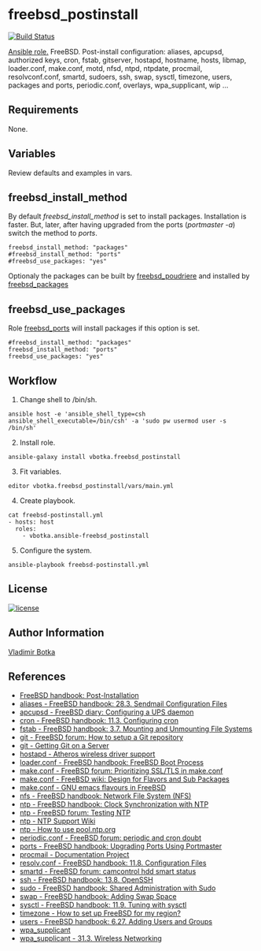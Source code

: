 freebsd_postinstall
===================

[![Build Status](https://travis-ci.org/vbotka/ansible-freebsd-postinstall.svg?branch=master)](https://travis-ci.org/vbotka/ansible-freebsd-postinstall)

[Ansible role.](https://galaxy.ansible.com/vbotka/freebsd_postinstall/) FreeBSD. Post-install configuration: aliases, apcupsd, authorized keys, cron, fstab, gitserver, hostapd, hostname, hosts, libmap, loader.conf, make.conf, motd, nfsd, ntpd, ntpdate, procmail, resolvconf.conf, smartd, sudoers, ssh, swap, sysctl, timezone, users, packages and ports, periodic.conf,  overlays, wpa_supplicant, wip ...


Requirements
------------

None.


Variables
---------

Review defaults and examples in vars.

freebsd_install_method
----------------------

By default *freebsd_install_method* is set to install packages. Installation is faster. But, later, after having upgraded from the ports (*portmaster -a*) switch the method to *ports*.

```
freebsd_install_method: "packages"
#freebsd_install_method: "ports"
#freebsd_use_packages: "yes"
```

Optionaly the packages can be built by [freebsd_poudriere](https://galaxy.ansible.com/vbotka/freebsd_poudriere) and installed by [freebsd_packages](https://galaxy.ansible.com/vbotka/freebsd_packages)


freebsd_use_packages
--------------------

Role [freebsd_ports](https://galaxy.ansible.com/vbotka/freebsd_ports) will install packages if this option is set.

```
#freebsd_install_method: "packages"
freebsd_install_method: "ports"
freebsd_use_packages: "yes"
```


Workflow
--------

1) Change shell to /bin/sh.

```
ansible host -e 'ansible_shell_type=csh ansible_shell_executable=/bin/csh' -a 'sudo pw usermod user -s /bin/sh'
```

2) Install role.

```
ansible-galaxy install vbotka.freebsd_postinstall
```

3) Fit variables.

```
editor vbotka.freebsd_postinstall/vars/main.yml
```

4) Create playbook.

```
cat freebsd-postinstall.yml
- hosts: host
  roles:
    - vbotka.ansible-freebsd_postinstall
```

5) Configure the system.

```
ansible-playbook freebsd-postinstall.yml
```

License
-------

[![license](https://img.shields.io/badge/license-BSD-red.svg)](https://www.freebsd.org/doc/en/articles/bsdl-gpl/article.html)


Author Information
------------------

[Vladimir Botka](https://botka.link)


References
----------
- [FreeBSD handbook: Post-Installation](https://www.freebsd.org/doc/handbook/bsdinstall-post.html)
- [aliases - FreeBSD handbook: 28.3. Sendmail Configuration Files](http://www.freebsd.org/doc/handbook/sendmail.html)
- [apcupsd - FreeBSD diary: Configuring a UPS daemon](http://www.freebsddiary.org/apcupsd.php)
- [cron - FreeBSD handbook: 11.3. Configuring cron](https://www.freebsd.org/doc/handbook/configtuning-cron.html)
- [fstab - FreeBSD handbook: 3.7. Mounting and Unmounting File Systems](http://www.freebsd.org/doc/handbook/mount-unmount.html)
- [git - FreeBSD forum: How to setup a Git repository](https://forums.freebsd.org/threads/10810/)
- [git - Getting Git on a Server](https://git-scm.com/book/ch4-2.html)
- [hostapd - Atheros wireless driver support](https://wiki.freebsd.org/dev/ath%284%29)
- [loader.conf - FreeBSD handbook: FreeBSD Boot Process](https://www.freebsd.org/doc/handbook/boot-introduction.html)
- [make.conf - FreeBSD forum: Prioritizing SSL/TLS in make.conf](https://forums.freebsd.org/threads/62930/)
- [make.conf - FreeBSD wiki: Design for Flavors and Sub Packages](https://wiki.freebsd.org/Ports/FlavorsAndSubPackages)
- [make.conf - GNU emacs flavours in FreeBSD](https://ximalas.info/2018/02/02/gnu-emacs-flavours-in-freebsd/)
- [nfs - FreeBSD handbook: Network File System (NFS)](https://www.freebsd.org/doc/handbook/network-nfs.html)
- [ntp - FreeBSD handbook: Clock Synchronization with NTP](http://www.freebsd.org/doc/handbook/network-ntp.html)
- [ntp - FreeBSD forum: Testing NTP](https://forums.freebsd.org/threads/41874/)
- [ntp - NTP Support Wiki](http://support.ntp.org/bin/view/Main/WebHome)
- [ntp - How to use pool.ntp.org](http://www.pool.ntp.org/en/use.html)
- [periodic.conf - FreeBSD forum: periodic and cron doubt](https://forums.freebsd.org/threads/periodic-and-cron-doubt.27471/)
- [ports - FreeBSD handbook: Upgrading Ports Using Portmaster](https://www.freebsd.org/doc/handbook/ports-using.html)
- [procmail - Documentation Project](http://pm-doc.sourceforge.net/)
- [resolv.conf - FreeBSD handbook: 11.8. Configuration Files](http://www.freebsd.org/doc/handbook/configtuning-configfiles.html)
- [smartd - FreeBSD forum: camcontrol hdd smart status](https://forums.freebsd.org/threads/camcontrol-hdd-smart-status.65306/)
- [ssh - FreeBSD handbook: 13.8. OpenSSH](http://www.freebsd.cz/doc/handbook/openssh.html)
- [sudo - FreeBSD handbook: Shared Administration with Sudo](https://www.freebsd.org/doc/handbook/security-sudo.html)
- [swap - FreeBSD handbook: Adding Swap Space](http://www.freebsd.org/doc/handbook/adding-swap-space.html)
- [sysctl - FreeBSD handbook: 11.9. Tuning with sysctl](http://www.freebsd.org/doc/handbook/configtuning-sysctl.html)
- [timezone - How to set up FreeBSD for my region?](https://unix.stackexchange.com/questions/34567/how-to-set-up-freebsd-for-my-region)
- [users - FreeBSD handbook: 6.27. Adding Users and Groups](https://www.freebsd.org/doc/en/books/porters-handbook/users-and-groups.html)
- [wpa_supplicant](https://w1.fi/wpa_supplicant/)
- [wpa_supplicant - 31.3. Wireless Networking](https://www.freebsd.org/doc/handbook/network-wireless.html)
